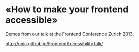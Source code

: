 «How to make your frontend accessible» 
======================================

Demos from our talk at the Frontend Conference Zurich 2013.

http://unic.github.io/FrontendAccessibilityTalk/
